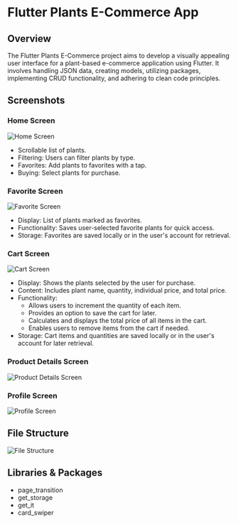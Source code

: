 # Flutter Plants E-Commerce App

## Overview

The Flutter Plants E-Commerce project aims to develop a visually appealing user interface for a plant-based e-commerce application using Flutter. It involves handling JSON data, creating models, utilizing packages, implementing CRUD functionality, and adhering to clean code principles.

## Screenshots

### Home Screen
![Home Screen](https://github.com/Saadxf/Project-3/assets/123157306/7146677a-dbaa-4910-b97c-2250d59ca5e5)
- Scrollable list of plants.
- Filtering: Users can filter plants by type.
- Favorites: Add plants to favorites with a tap.
- Buying: Select plants for purchase.

### Favorite Screen
![Favorite Screen](https://github.com/Saadxf/Project-3/assets/123157306/a8835fe8-9a59-46ec-abaa-0f9b641fff81)
- Display: List of plants marked as favorites.
- Functionality: Saves user-selected favorite plants for quick access.
- Storage: Favorites are saved locally or in the user's account for retrieval.

### Cart Screen
![Cart Screen](https://github.com/Saadxf/Project-3/assets/123157306/683c9009-bf6f-40dc-a82e-56212a1f2628)
- Display: Shows the plants selected by the user for purchase.
- Content: Includes plant name, quantity, individual price, and total price.
- Functionality:
  - Allows users to increment the quantity of each item.
  - Provides an option to save the cart for later.
  - Calculates and displays the total price of all items in the cart.
  - Enables users to remove items from the cart if needed.
- Storage: Cart items and quantities are saved locally or in the user's account for later retrieval.

### Product Details Screen
![Product Details Screen](https://github.com/Saadxf/Project-3/assets/123157306/19b4fca0-20af-4da1-ad68-de898a03e3d5)

### Profile Screen
![Profile Screen](https://github.com/Saadxf/Project-3/assets/123157306/f85ccee4-6e4b-4dec-8cac-5a0b80e4302c)

## File Structure
![File Structure](https://github.com/Saadxf/Project-3/assets/123157306/18f9485e-26a1-44ee-869f-48f385ccbf80)

## Libraries & Packages
- page_transition
- get_storage
- get_it
- card_swiper
